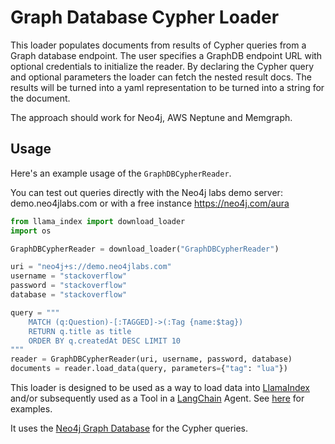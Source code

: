 # Graph Database Cypher Loader

This loader populates documents from results of Cypher queries from a Graph database endpoint.
The user specifies a GraphDB endpoint URL with optional credentials to initialize the reader.
By declaring the Cypher query and optional parameters the loader can fetch the nested result docs.
The results will be turned into a yaml representation to be turned into a string for the document.

The approach should work for Neo4j, AWS Neptune and Memgraph.

## Usage

Here's an example usage of the `GraphDBCypherReader`.

You can test out queries directly with the Neo4j labs demo server: demo.neo4jlabs.com or with a free instance https://neo4j.com/aura

```python
from llama_index import download_loader
import os

GraphDBCypherReader = download_loader("GraphDBCypherReader")

uri = "neo4j+s://demo.neo4jlabs.com"
username = "stackoverflow"
password = "stackoverflow"
database = "stackoverflow"

query = """
    MATCH (q:Question)-[:TAGGED]->(:Tag {name:$tag})
    RETURN q.title as title
    ORDER BY q.createdAt DESC LIMIT 10
"""
reader = GraphDBCypherReader(uri, username, password, database)
documents = reader.load_data(query, parameters={"tag": "lua"})
```

This loader is designed to be used as a way to load data into [LlamaIndex](https://github.com/run-llama/llama_index/tree/main/llama_index)
and/or subsequently used as a Tool in a [LangChain](https://github.com/hwchase17/langchain) Agent.
See [here](https://github.com/emptycrown/llama-hub/tree/main) for examples.

It uses the [Neo4j Graph Database](https://neo4j.com/developer) for the Cypher queries.
